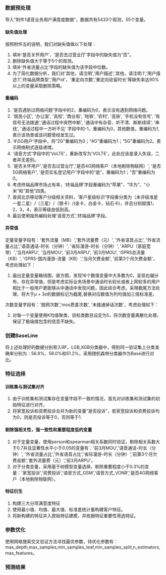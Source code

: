 ### 数据预处理
导入“附件1语音业务用户满意度数据”，数据共有5433个观测，55个变量。

#### 缺失值处理
按照附件五的说明，我们对缺失值做以下处理：
1. 填补‘是否关怀用户’，‘是否去过营业厅’字段中的缺失值为“否”。
2. 删除缺失值大于等于5个的观测。
3. 填补‘外省流量占比’字段的缺失值为该字段中位数。
4. 为了简化数据分析，我们对'其他，请注明','用户描述','其他，请注明.1','用户描述.1','终端品牌类型','用户id'，'重定向次数','重定向驻留时长'等缺失率达90%以上的变量采取删除策略。

#### 重编码
1. ‘是否遇到过网络问题’字段中的2，重编码为0，表示没有遇到网络问题。
2. '居民小区', '办公室', '高校', '商业街', '地铁', '农村', '高铁', '手机没有信号', '有信号无法拨通','通话过程中突然中断', '通话中有杂音、听不清、断断续续', '串线', '通话过程中一方听不见' 字段中的-1，重编码为0，其他数值，重编码为1,表示该场景或该问题曾经发生过。
3. '4\\5G用户'字段中，将“2G”重编码为0；“4G”重编码为1；“5G”重编码为2。表示网络制式逐级递增。
4. '语音方式'字段中的'VoLTE'，重新改写为'VOLTE'，此处应该是录入失误，二者并无差别。
5. '是否关怀用户','是否去过营业厅','是否4G网络客户（本地剔除物联网）', '是否5G网络客户', '是否实名登记用户'字段中的“是”，重编码为1；“否”重编码为0。
6. 考虑终端品牌市场占有率，‘终端品牌’字段重编码为“苹果”、“华为”、“小米”和“其他”四类。
7. 查阅北京移动客户分级相关资料，‘客户星级标识’字段重分类为（未评级准星一星二星）/（三星）/（银卡）/(金卡，白金卡，钻石卡)，并且分别赋值1，2，3，4，表示等级由低到高。
8. 最后使用独热编码处理'语音方式','终端品牌'字段。

#### 异常值
定量变量字段有：'套外流量（MB）','套外流量费（元）', '外省语音占比', '外省流量占比','语音通话-时长（分钟）', '省际漫游-时长（分钟）',
'ARPU（家庭宽带）','当月ARPU', '当月MOU', '前3月ARPU', '前3月MOU',
'GPRS总流量（KB）', 'GPRS-国内漫游-流量（KB）','当月欠费金额', '前第3个月欠费金额'，考虑处理如下：
1. 画出定量变量箱线图，直方图，发现16个数值变量中大多数为0，呈现右偏分布，存在异常值，但是考虑实际业务场景中通话时长较长或者上网较多的用户相比于一般用户更能够从中通话中发现问题，因此综合考虑，采用截尾方法处理，将大于$\mu+3\sigma$的数据标记为截尾,替换对应数值为列均值加三倍标准差。

次数变量字段有：'脱网次数','mos质差次数', '未接通掉话次数'，考虑处理如下：
1. 对每一个变量使用K均值聚类，目标类数目设定为5，将次数变量离散化处理，保证了极端值包含的信息不缺失。

### 创建BaseLine
将上述处理好的数据分别带入RF，LGB,XGB分类器中，得到同一验证集上分类准确率分别为：56.8%、56.0%和51.2%，采用随机森林分类器作为Base进行对比。

### 特征选择
#### 训练集与测试集对齐
1. 由于训练集和测试集存在变量字段不一致的情况，首先对训练集和测试集的初始特征进行对齐，
2. 将家宽投诉和资费投诉合并为新的变量“是否投诉”，若家宽投诉和资费投诉均为0，则是否投诉等于0，否则等于1.

#### 剔除强相关性，强一致性和重要程度低的变量
1. 对于定量变量，使用person和spearman相关系数同时验证，剔除相关系数大于0.7并且显著性水平小于0.05的变量有：'前3月MOU','语音通话-时长（分钟）',
'外省流量占比','外省语音占比','省际漫游-时长（分钟）','前第3个月欠费金额','套外流量费（元）','前3月ARPU'。
2. 对于分类变量，采用基于树模型变量选择，剔除重要程度小于0.3%的变量：'家宽投诉','资费投诉','语音方式_GSM','语音方式_VONR','是否4G网络客户（本地剔除物联网）。

#### 特征衍生
1. 构建三大分项满意度特征
2. 使用最小值、均值、最大值、标准差统计量构建客户特征。
3. 将新构建的特征并入原始特征建模，并依据特征重要性筛选特征。

### 参数优化
使用网格搜索交叉验证方法寻找最优参数，待优化参数有：max_depth,max_samples,min_samples_leaf,min_samples_split,n_estimators,max_features。

### 预测结果
